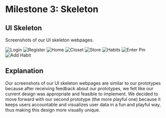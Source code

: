 # Milestone 3: Skeleton
## UI Skeleton
Screenshots of our UI skeleton webpages.

![Login](https://github.com/kkhiga/cogs121/blob/master/assets/Skeleton/login.png?raw=true "Login")
![Register](https://github.com/kkhiga/cogs121/blob/master/assets/Skeleton/register.png?raw=true "Register")
![Home](https://github.com/kkhiga/cogs121/blob/master/assets/Skeleton/home.png?raw=true "Home")
![Closet](https://github.com/kkhiga/cogs121/blob/master/assets/Skeleton/closet.png?raw=true "Closet")
![Store](https://github.com/kkhiga/cogs121/blob/master/assets/Skeleton/store.png?raw=true "Store")
![Habits](https://github.com/kkhiga/cogs121/blob/master/assets/Skeleton/habits.png?raw=true "Habits")
![Enter Pin](https://github.com/kkhiga/cogs121/blob/master/assets/Skeleton/pin.png?raw=true "Enter Pin")
![Add Habit](https://github.com/kkhiga/cogs121/blob/master/assets/Skeleton/add_habit.png?raw=true "Add Habit")

## Explanation
Our screenshots of our UI skeleton webpages are similar to our prototypes because after receiving feedback about our prototypes, we felt like our current design was appropriate and feasible to implement. We decided to move forward with our second prototype (the more playful one) because it keeps users accountable and visualizes user data in a fun and playful way, thus making this design more visually unique.